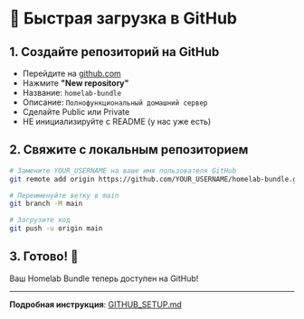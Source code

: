 # 🚀 Быстрая загрузка в GitHub

## 1. Создайте репозиторий на GitHub
- Перейдите на [github.com](https://github.com)
- Нажмите **"New repository"**
- Название: `homelab-bundle`
- Описание: `Полнофункциональный домашний сервер`
- Сделайте Public или Private
- НЕ инициализируйте с README (у нас уже есть)

## 2. Свяжите с локальным репозиторием
```bash
# Замените YOUR_USERNAME на ваше имя пользователя GitHub
git remote add origin https://github.com/YOUR_USERNAME/homelab-bundle.git

# Переименуйте ветку в main
git branch -M main

# Загрузите код
git push -u origin main
```

## 3. Готово! 🎉
Ваш Homelab Bundle теперь доступен на GitHub!

---

**Подробная инструкция**: [GITHUB_SETUP.md](GITHUB_SETUP.md)

